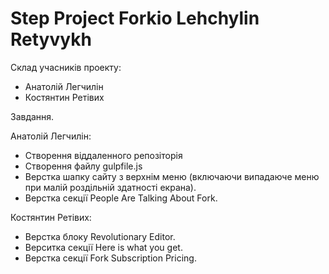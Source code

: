 # Step Project Forkio Lehchylin Retyvykh


Склад учасників проекту:
- Анатолій Легчилін
- Костянтин Ретівих

Завдання.

Анатолій Легчилін:
- Створення віддаленного репозіторія
- Створення файлу gulpfile.js
- Верстка шапку сайту з верхнім меню (включаючи випадаюче меню при малій роздільній здатності екрана).
- Верстка секції People Are Talking About Fork.

Костянтин Ретівих:
- Верстка блоку Revolutionary Editor.
- Верситка секції Here is what you get.
- Верстка секції Fork Subscription Pricing. 